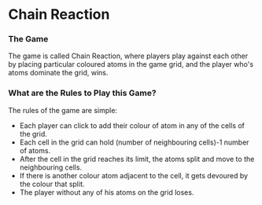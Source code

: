 # Chain Reaction

### The Game
The game is called Chain Reaction, where players play against each other by placing particular coloured atoms in the game grid, and the player who's atoms dominate the grid, wins.

### What are the Rules to Play this Game?
The rules of the game are simple:
* Each player can click to add their colour of atom in any of the cells of the grid.
* Each cell in the grid can hold (number of neighbouring cells)-1 number of atoms.
* After the cell in the grid reaches its limit, the atoms split and move to the neighbouring cells.
* If there is another colour atom adjacent to the cell, it gets devoured by the colour that split.
* The player without any of his atoms on the grid loses.
